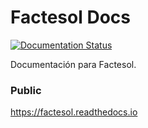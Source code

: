 # Factesol Docs
[![Documentation Status](https://readthedocs.org/projects/factesol/badge/?version=latest)](http://factesol.readthedocs.io/es/latest/?badge=latest)

Documentación para Factesol.

### Public

https://factesol.readthedocs.io

